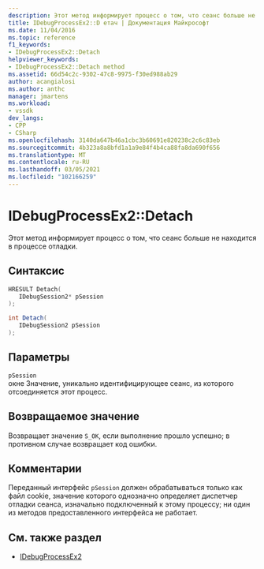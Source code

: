 ```yaml
---
description: Этот метод информирует процесс о том, что сеанс больше не находится в процессе отладки.
title: IDebugProcessEx2::D етач | Документация Майкрософт
ms.date: 11/04/2016
ms.topic: reference
f1_keywords:
- IDebugProcessEx2::Detach
helpviewer_keywords:
- IDebugProcessEx2::Detach method
ms.assetid: 66d54c2c-9302-47c8-9975-f30ed988ab29
author: acangialosi
ms.author: anthc
manager: jmartens
ms.workload:
- vssdk
dev_langs:
- CPP
- CSharp
ms.openlocfilehash: 3140da647b46a1cbc3b60691e820238c2c6c83eb
ms.sourcegitcommit: 4b323a8a8bfd1a1a9e84f4b4ca88fa8da690f656
ms.translationtype: MT
ms.contentlocale: ru-RU
ms.lasthandoff: 03/05/2021
ms.locfileid: "102166259"
---
```

# <a name="idebugprocessex2detach"></a>IDebugProcessEx2::Detach
Этот метод информирует процесс о том, что сеанс больше не находится в процессе отладки.

## <a name="syntax"></a>Синтаксис

```cpp
HRESULT Detach( 
   IDebugSession2* pSession
);
```

```csharp
int Detach(
   IDebugSession2 pSession
);
```

## <a name="parameters"></a>Параметры
`pSession`\
окне Значение, уникально идентифицирующее сеанс, из которого отсоединяется этот процесс.

## <a name="return-value"></a>Возвращаемое значение
 Возвращает значение `S_OK`, если выполнение прошло успешно; в противном случае возвращает код ошибки.

## <a name="remarks"></a>Комментарии
 Переданный интерфейс `pSession` должен обрабатываться только как файл cookie, значение которого однозначно определяет диспетчер отладки сеанса, изначально подключенный к этому процессу; ни один из методов предоставленного интерфейса не работает.

## <a name="see-also"></a>См. также раздел
- [IDebugProcessEx2](../../../extensibility/debugger/reference/idebugprocessex2.md)
